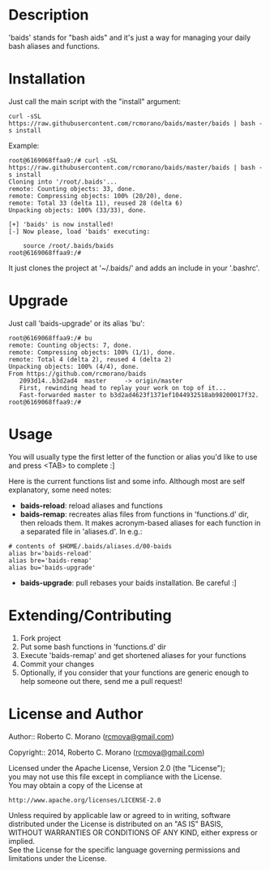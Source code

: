 # Description

'baids' stands for "bash aids" and it's just a way for managing your daily bash aliases and functions.

# Installation

Just call the main script with the "install" argument:

```
curl -sSL https://raw.githubusercontent.com/rcmorano/baids/master/baids | bash -s install
```

Example:

```
root@6169068ffaa9:/# curl -sSL https://raw.githubusercontent.com/rcmorano/baids/master/baids | bash -s install
Cloning into '/root/.baids'...
remote: Counting objects: 33, done.
remote: Compressing objects: 100% (20/20), done.
remote: Total 33 (delta 11), reused 28 (delta 6)
Unpacking objects: 100% (33/33), done.

[+] 'baids' is now installed!
[-] Now please, load 'baids' executing:

    source /root/.baids/baids
root@6169068ffaa9:/#
```

It just clones the project at '~/.baids/' and adds an include in your '.bashrc'.

# Upgrade

Just call 'baids-upgrade' or its alias 'bu':

```
root@6169068ffaa9:/# bu 
remote: Counting objects: 7, done.
remote: Compressing objects: 100% (1/1), done.
remote: Total 4 (delta 2), reused 4 (delta 2)
Unpacking objects: 100% (4/4), done.
From https://github.com/rcmorano/baids
   2093d14..b3d2ad4  master     -> origin/master
   First, rewinding head to replay your work on top of it...
   Fast-forwarded master to b3d2ad4623f1371ef1044932518ab98200017f32.
root@6169068ffaa9:/#
```

# Usage

You will usually type the first letter of the function or alias you'd like to use and press \<TAB\> to complete :]

Here is the current functions list and some info. Although most are self explanatory, some need notes:

* **baids-reload**: reload aliases and functions
* **baids-remap**: recreates alias files from functions in 'functions.d' dir, then reloads them.
It makes acronym-based aliases for each function in a separated file in 'aliases.d'. In e.g.:
```
# contents of $HOME/.baids/aliases.d/00-baids
alias br='baids-reload'
alias bre='baids-remap'
alias bu='baids-upgrade'
```
* **baids-upgrade**: pull rebases your baids installation. Be careful :]

# Extending/Contributing

1. Fork project
2. Put some bash functions in 'functions.d' dir 
3. Execute 'baids-remap' and get shortened aliases for your functions
4. Commit your changes
5. Optionally, if you consider that your functions are generic enough to help someone out there, send me a pull request! 

# License and Author                                                             
                                                                                 
Author:: Roberto C. Morano (<rcmova@gmail.com>)                                  
                                                                                 
Copyright:: 2014, Roberto C. Morano (<rcmova@gmail.com>)                         
                                                                                 
Licensed under the Apache License, Version 2.0 (the "License");                  
you may not use this file except in compliance with the License.                 
You may obtain a copy of the License at                                          
                                                                                 
    http://www.apache.org/licenses/LICENSE-2.0                                   
                                                                                 
Unless required by applicable law or agreed to in writing, software              
distributed under the License is distributed on an "AS IS" BASIS,                
WITHOUT WARRANTIES OR CONDITIONS OF ANY KIND, either express or implied.         
See the License for the specific language governing permissions and              
limitations under the License.
